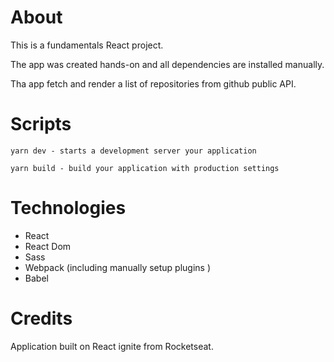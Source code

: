 # About

This is a fundamentals React project.

The app was created hands-on and all dependencies are installed manually.

Tha app fetch and render a list of repositories from github public API.

# Scripts

```
yarn dev - starts a development server your application
```

```
yarn build - build your application with production settings
```

# Technologies

- React
- React Dom
- Sass
- Webpack (including manually setup plugins )
- Babel

# Credits

Application built on React ignite from Rocketseat.
